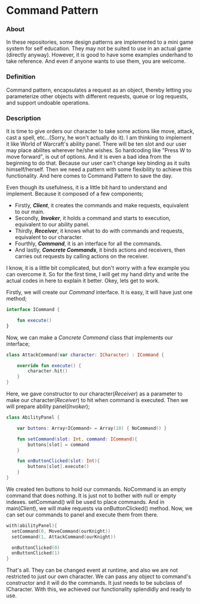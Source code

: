 # Command Pattern

### About
In these repositories, some design patterns are implemented to a mini game system for self education. They may not be suited to use in an actual game (directly anyway). However, it is good to have some examples underhand to take reference. And even if anyone wants to use them, you are welcome.

### Definition
Command pattern, encapsulates a request as an object, thereby letting you parameterize other objects with different requests, queue or log requests, and support undoable operations.

### Description
It is time to give orders our character to take some actions like move, attack, cast a spell, etc...(Sorry, he won't actually do it). I am thinking to implement it like World of Warcraft's ability panel. There will be ten slot and our user may place abilites wherever he/she wishes. So hardcoding like "Press W to move forward", is out of options. And it is even a bad idea from the beginning to do that. Because our user can't change key binding as it suits himself/herself. Then we need a pattern with some flexibility to achieve this functionality. And here comes to Command Pattern to save the day.

Even though its usefulness, it is a little bit hard to understand and implement. Because it composed of a few components;
  - Firstly, **_Client_**, it creates the commands and make requests, equivalent to our main.
  - Secondly, **_Invoker_**, it holds a command and starts to execution, equivalent to our ability panel.
  - Thirdly, **_Receiver_**, it knows what to do with commands and requests, equivalent to our character.
  - Fourthly, **_Command_**, it is an interface for all the commands.
  - And lastly, **_Concrete Commands_**, it binds actions and receivers, then carries out requests by calling actions on the receiver.

I know, it is a little bit complicated, but don't worry with a few example you can overcome it. So for the first time, I will get my hand dirty and write the actual codes in here to explain it better. Okey, lets get to work.

Firstly, we will create our *Command* interface. It is easy, it will have just one method;

```kotlin
interface ICommand {

    fun execute()
}
```

Now, we can make a *Concrete Command* class that implements our interface;

```kotlin
class AttackCommand(var character: ICharacter) : ICommand {

    override fun execute() {
        character.hit()
    }
}
```

Here, we gave constructor to our character(*Receiver*) as a parameter to make our character(*Receiver*) to hit when command is executed. Then we will prepare ability panel(*Invoker*);

```kotlin
class AbilityPanel {

    var buttons: Array<ICommand> = Array(10) { NoCommand() }

    fun setCommand(slot: Int, command: ICommand){
        buttons[slot] = command
    }

    fun onButtonClicked(slot: Int){
        buttons[slot].execute()
    }
}
```

We created ten buttons to hold our commands. NoCommand is an empty command that does nothing. It is just not to bother with null or empty indexes. setCommand() will be used to place commands. And in main(*Client*), we will make requests via onButtonClicked() method. Now, we can set our commands to panel and execute them from there.

```kotlin
with(abilityPanel){
  setCommand(0, MoveCommand(ourKnight))
  setCommand(1, AttackCommand(ourKnight))

  onButtonClicked(0)
  onButtonClicked(1)
}
```

That's all. They can be changed event at runtime, and also we are not restricted to just our own character. We can pass any object to command's constructor and it will do the commands. It just needs to be subclass of ICharacter. With this, we achieved our functionality splendidly and ready to use.
